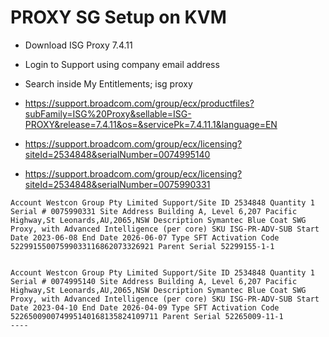 # PROXY SG Setup on KVM

- Download ISG Proxy 7.4.11
- Login to Support using company email address
- Search inside My Entitlements; isg proxy 
- https://support.broadcom.com/group/ecx/productfiles?subFamily=ISG%20Proxy&sellable=ISG-PROXY&release=7.4.11&os=&servicePk=7.4.11.1&language=EN

- https://support.broadcom.com/group/ecx/licensing?siteId=2534848&serialNumber=0074995140

- https://support.broadcom.com/group/ecx/licensing?siteId=2534848&serialNumber=0075990331


```
Account Westcon Group Pty Limited Support/Site ID 2534848 Quantity 1 Serial # 0075990331 Site Address Building A, Level 6,207 Pacific Highway,St Leonards,AU,2065,NSW Description Symantec Blue Coat SWG Proxy, with Advanced Intelligence (per core) SKU ISG-PR-ADV-SUB Start Date 2023-06-08 End Date 2026-06-07 Type SFT Activation Code 52299155007599033116862073326921 Parent Serial 52299155-1-1


Account Westcon Group Pty Limited Support/Site ID 2534848 Quantity 1 Serial # 0074995140 Site Address Building A, Level 6,207 Pacific Highway,St Leonards,AU,2065,NSW Description Symantec Blue Coat SWG Proxy, with Advanced Intelligence (per core) SKU ISG-PR-ADV-SUB Start Date 2023-04-10 End Date 2026-04-09 Type SFT Activation Code 522650090074995140168135824109711 Parent Serial 52265009-11-1
----
```

